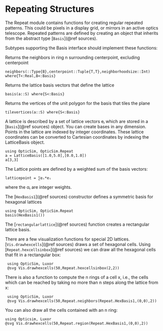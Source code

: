 # Repeating Structures

The Repeat module contains functions for creating regular repeated patterns. This could be pixels in a display grid, or mirrors in an active optics telescope. Repeated patterns are defined by creating an object that inherits from the abstract type [`Basis`](@ref sources).

Subtypes supporting the Basis interface should implement these functions:

Returns the neighbors in ring n surrounding centerpoint, excluding centerpoint
```
neighbors(::Type{B},centerpoint::Tuple{T,T},neighborhoodsize::Int) where{T<:Real,B<:Basis}
```
Returns the lattice basis vectors that define the lattice
```
basis(a::S) where{S<:Basis}
```
Returns the vertices of the unit polygon for the basis that tiles the plane 
```
tilevertices(a::S) where{S<:Basis}
```

A lattice is described by a set of lattice vectors eᵢ which are stored in a [`Basis`](@ref sources) object. You can create bases in any dimension. Points in the lattice are indexed by integer coordinates. These lattice coordinates can be converted to Cartesian coordinates by indexing the LatticeBasis object. 
``` @example example
using OpticSim, OpticSim.Repeat
a = LatticeBasis([1.0,5.0],[0.0,1.0])
a[3,3]
```

The Lattice points are defined by a weighted sum of the basis vectors:
```
latticepoint = ∑αᵢ*eᵢ
```
where the αᵢ are integer weights.

The [`HexBasis1`](@ref sources) constructor defines a symmetric basis for hexagonal lattices 
```@example 
using OpticSim, OpticSim.Repeat
basis(HexBasis1())
```
The [`rectangularlattice`](@ref sources) function creates a rectangular lattice basis. 

There are a few visualization functions for special 2D lattices. [`Vis.drawhexcells`](@ref sources) draws a set of hexagonal cells. Using [`Repeat.hexcellsinbox`](@ref sources) we can draw all the hexagonal cells that fit in a rectangular box:

```@example 
 using OpticSim, Luxor
 @svg Vis.drawhexcells(50,Repeat.hexcellsinbox(2,2))
```

There is also a function to compute the n rings of a cell x, i.e., the cells which can be reached by taking no more than n steps along the lattice from x:

```@example 
 using OpticSim, Luxor
 @svg Vis.drawhexcells(50,Repeat.neighbors(Repeat.HexBasis1,(0,0),2))
 ```
 
 You can also draw all the cells contained with an n ring:
 
 ```@example 
 using Opticsim, Luxor
 @svg Vis.drawhexcells(50,Repeat.region(Repeat.HexBasis1,(0,0),2))
 ```

